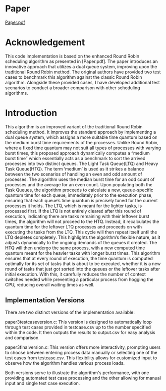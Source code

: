 # Paper

[Paper.pdf](https://github.com/ZFCrow/RoundRobinwithVaryingTimeQuantum/files/14969683/Paper.pdf)
# Acknowledgement 

This code implementation is based on the enhanced Round Robin scheduling algorithm as presented in [Paper.pdf]. The paper introduces an innovative approach that utilizes a dual queue system, improving upon the traditional Round Robin method. The original authors have provided two test cases to benchmark this algorithm against the classic Round Robin algorithm. Alongside these provided cases, I have developed additional test scenarios to conduct a broader comparison with other scheduling algorithms.
# Introduction

This algorithm is an improved variant of the traditional Round Robin scheduling method. It improves the standard approach by implementing a dual queue system, which assigns a more suitable time quantum based on the medium burst time requirements of the processes. Unlike Round Robin, where a fixed time quantum may not suit all types of processes with varying burst times, this proposed approach dynamically computes a “medium burst time” which essentially acts as a benchmark to sort the arrived processes into two distinct queues. The Light Task Queue(LTQ) and Heavy Task Queue(HTQ).
The term ‘medium’ is used as it strikes a balance between the two scenarios of handling an even and odd amount of processes. The algorithm uses the median burst time for an odd count of processes and the average for an even count. 
Upon populating both the Task Queues, the algorithm proceeds to calculate a new, queue-specific quantum time for each queue, immediately prior to the execution phase, ensuring that each queue’s time quantum is precisely tuned for the current processes it holds. The LTQ, which is meant for the lighter tasks, is processed first. If the LTQ is not entirely cleared after this round of execution, indicating there are tasks remaining with their leftover burst times, the algorithm will not proceed to the HTQ. Instead, it recalculates the quantum time for the leftover LTQ processes and proceeds on with executing the tasks from the LTQ. This cycle will then repeat itself until the LTQ depletes completely. This highlights the algorithm’s flexible nature, as it adjusts dynamically to the ongoing demands of the queues it created. The HTQ will then undergo the same process, with a new computed time quantum meant for the heavier tasks with longer burst times. 
This algorithm ensures that at every round of execution, the time quantum is computed optimally for its set of tasks that is about to be executed, whether it is a new round of tasks that just got sorted into the queues or the leftover tasks after initial execution. With this, it carefully reduces the number of context switches needed while preventing a particular process from hogging the CPU, reducing overall waiting times as well.


## Implementation Versions
There are two distinct versions of the implementation available:

paper3testcaseversion.c: This version is designed to automatically loop through test cases provided in testcase.csv up to the number specified within the code. It then outputs the results to output.csv for easy analysis and comparison.

paper3finalversion.c: This version offers more interactivity, prompting users to choose between entering process data manually or selecting one of the test cases from testcase.csv. This flexibility allows for customized input to observe how the algorithm handles various process loads.

Both versions serve to illustrate the algorithm's performance, with one providing automated test case processing and the other allowing for manual input and single test case execution.

